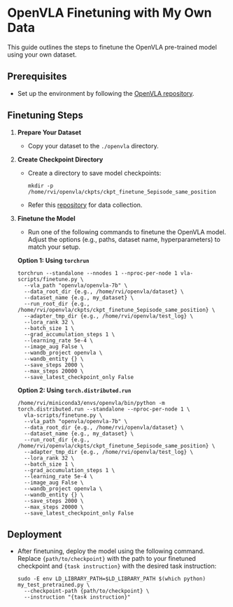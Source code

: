 # OpenVLA Finetuning with My Own Data

This guide outlines the steps to finetune the OpenVLA pre-trained model using your own dataset.

## Prerequisites
- Set up the environment by following the [OpenVLA repository](https://github.com/openvla/openvla).

## Finetuning Steps

1. **Prepare Your Dataset**
   - Copy your dataset to the `./openvla` directory.

2. **Create Checkpoint Directory**
   - Create a directory to save model checkpoints:
     ```shell
     mkdir -p /home/rvi/openvla/ckpts/ckpt_finetune_5episode_same_position
     ```
    - Refer this [repository](https://github.com/joonsu0109gh/franka_data_collecting) for data collection.

3. **Finetune the Model**
   - Run one of the following commands to finetune the OpenVLA model. Adjust the options (e.g., paths, dataset name, hyperparameters) to match your setup.
   
   **Option 1: Using `torchrun`**
   ```shell
   torchrun --standalone --nnodes 1 --nproc-per-node 1 vla-scripts/finetune.py \
     --vla_path "openvla/openvla-7b" \
     --data_root_dir {e.g., /home/rvi/openvla/dataset} \
     --dataset_name {e.g., my_dataset} \
     --run_root_dir {e.g., /home/rvi/openvla/ckpts/ckpt_finetune_5episode_same_position} \
     --adapter_tmp_dir {e.g., /home/rvi/openvla/test_log} \
     --lora_rank 32 \
     --batch_size 1 \
     --grad_accumulation_steps 1 \
     --learning_rate 5e-4 \
     --image_aug False \
     --wandb_project openvla \
     --wandb_entity {} \
     --save_steps 2000 \
     --max_steps 20000 \
     --save_latest_checkpoint_only False
   ```

   **Option 2: Using `torch.distributed.run`**
   ```shell
   /home/rvi/miniconda3/envs/openvla/bin/python -m torch.distributed.run --standalone --nproc-per-node 1 \
     vla-scripts/finetune.py \
     --vla_path "openvla/openvla-7b" \
     --data_root_dir {e.g., /home/rvi/openvla/dataset} \
     --dataset_name {e.g., my_dataset} \
     --run_root_dir {e.g., /home/rvi/openvla/ckpts/ckpt_finetune_5episode_same_position} \
     --adapter_tmp_dir {e.g., /home/rvi/openvla/test_log} \
     --lora_rank 32 \
     --batch_size 1 \
     --grad_accumulation_steps 1 \
     --learning_rate 5e-4 \
     --image_aug False \
     --wandb_project openvla \
     --wandb_entity {} \
     --save_steps 2000 \
     --max_steps 20000 \
     --save_latest_checkpoint_only False
   ```

## Deployment
- After finetuning, deploy the model using the following command. Replace `{path/to/checkpoint}` with the path to your finetuned checkpoint and `{task instruction}` with the desired task instruction:
  ```shell
  sudo -E env LD_LIBRARY_PATH=$LD_LIBRARY_PATH $(which python) my_test_pretrained.py \
    --checkpoint-path {path/to/checkpoint} \
    --instruction "{task instruction}"
  ```
